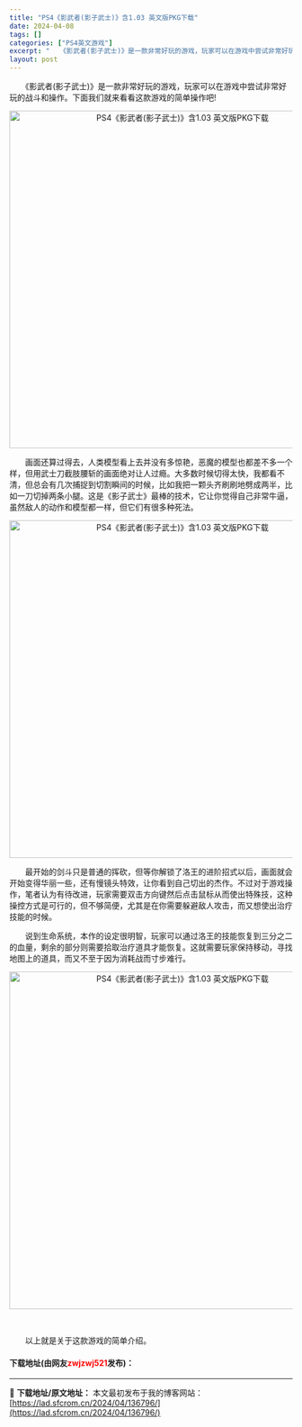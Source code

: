 ```yaml
---
title: "PS4《影武者(影子武士)》含1.03 英文版PKG下载"
date: 2024-04-08
tags: []
categories: ["PS4英文游戏"]
excerpt: "　　《影武者(影子武士)》是一款非常好玩的游戏，玩家可以在游戏中尝试非常好玩的战斗和操作。下面我们就来看看这款游戏的简单操作吧! 　　画面还算过得去，人类模型看上去并没有多惊艳，恶魔的模型也都差不多一个样，但用武士刀截肢腰斩的画面绝对让人过瘾。大多数时候切得太快，我都看不清，但总会有几次捕捉到切割瞬&hellip;"
layout: post
---
```


 <p>　　《影武者(影子武士)》是一款非常好玩的游戏，玩家可以在游戏中尝试非常好玩的战斗和操作。下面我们就来看看这款游戏的简单操作吧!</p> <p align="center"><img align="" border="0" src="https://lad.sfcrom.cn/wp-content/uploads/2024/04/20240408_6613a47e3c513.webp" width="600" alt="PS4《影武者(影子武士)》含1.03 英文版PKG下载" /></p> <p>　　画面还算过得去，人类模型看上去并没有多惊艳，恶魔的模型也都差不多一个样，但用武士刀截肢腰斩的画面绝对让人过瘾。大多数时候切得太快，我都看不清，但总会有几次捕捉到切割瞬间的时候，比如我把一颗头齐刷刷地劈成两半，比如一刀切掉两条小腿。这是《影子武士》最棒的技术，它让你觉得自己非常牛逼，虽然敌人的动作和模型都一样，但它们有很多种死法。</p> <p align="center"><img align="" border="0" src="https://lad.sfcrom.cn/wp-content/uploads/2024/04/20240408_6613a47e957f4.webp" width="600" alt="PS4《影武者(影子武士)》含1.03 英文版PKG下载" /></p> <p>　　最开始的剑斗只是普通的挥砍，但等你解锁了洛王的进阶招式以后，画面就会开始变得华丽一些，还有慢镜头特效，让你看到自己切出的杰作。不过对于游戏操作，笔者认为有待改进，玩家需要双击方向键然后点击鼠标从而使出特殊技，这种操控方式是可行的，但不够简便，尤其是在你需要躲避敌人攻击，而又想使出治疗技能的时候。</p> <p>　　说到生命系统，本作的设定很明智，玩家可以通过洛王的技能恢复到三分之二的血量，剩余的部分则需要拾取治疗道具才能恢复。这就需要玩家保持移动，寻找地图上的道具，而又不至于因为消耗战而寸步难行。</p> <p align="center"><img align="" border="0" src="https://lad.sfcrom.cn/wp-content/uploads/2024/04/20240408_6613a47ef2ac4.webp" width="600" alt="PS4《影武者(影子武士)》含1.03 英文版PKG下载" /></p> <p>&nbsp;</p> <p>　　以上就是关于这款游戏的简单介绍。</p> <p><h4>下载地址(由网友<font color="red">zwjzwj521</font>发布)：</h4></p> 

---
📖 **下载地址/原文地址：** 本文最初发布于我的博客网站：[https://lad.sfcrom.cn/2024/04/136796/](https://lad.sfcrom.cn/2024/04/136796/)
